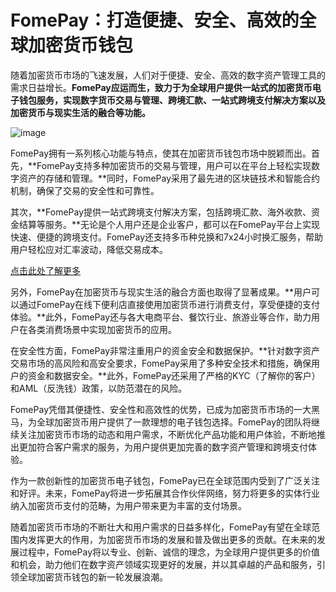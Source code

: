 # FomePay：打造便捷、安全、高效的全球加密货币钱包

随着加密货币市场的飞速发展，人们对于便捷、安全、高效的数字资产管理工具的需求日益增长。**FomePay应运而生，致力于为全球用户提供一站式的加密货币电子钱包服务，实现数字货币交易与管理、跨境汇款、一站式跨境支付解决方案以及加密货币与现实生活的融合等功能。**

![image](https://github.com/jamieprevost454/FomePay/assets/169866487/d1b120d2-1d9f-492c-ab47-240d31d30e4d)

FomePay拥有一系列核心功能与特点，使其在加密货币钱包市场中脱颖而出。首先，**FomePay支持多种加密货币的交易与管理，用户可以在平台上轻松实现数字资产的存储和管理。**同时，FomePay采用了最先进的区块链技术和智能合约机制，确保了交易的安全性和可靠性。

其次，**FomePay提供一站式跨境支付解决方案，包括跨境汇款、海外收款、资金结算等服务。**无论是个人用户还是企业客户，都可以在FomePay平台上实现快速、便捷的跨境支付。FomePay还支持多币种兑换和7x24小时换汇服务，帮助用户轻松应对汇率波动，降低交易成本。

[点击此处了解更多](https://gpt.fomepay.com/#/pages/login/index?d=Q3DD80)

另外，FomePay在加密货币与现实生活的融合方面也取得了显著成果。**用户可以通过FomePay在线下便利店直接使用加密货币进行消费支付，享受便捷的支付体验。**此外，FomePay还与各大电商平台、餐饮行业、旅游业等合作，助力用户在各类消费场景中实现加密货币的应用。

在安全性方面，FomePay非常注重用户的资金安全和数据保护。**针对数字资产交易市场的高风险和高安全要求，FomePay采用了多种安全技术和措施，确保用户的资金和数据安全。**此外，FomePay还采用了严格的KYC（了解你的客户）和AML（反洗钱）政策，以防范潜在的风险。

FomePay凭借其便捷性、安全性和高效性的优势，已成为加密货币市场的一大黑马，为全球加密货币用户提供了一款理想的电子钱包选择。FomePay的团队将继续关注加密货币市场的动态和用户需求，不断优化产品功能和用户体验，不断地推出更加符合客户需求的服务，为用户提供更加完善的数字资产管理和跨境支付体验。

作为一款创新性的加密货币电子钱包，FomePay已在全球范围内受到了广泛关注和好评。未来，FomePay将进一步拓展其合作伙伴网络，努力将更多的实体行业纳入加密货币支付的范畴，为用户带来更为丰富的支付场景。

随着加密货币市场的不断壮大和用户需求的日益多样化，FomePay有望在全球范围内发挥更大的作用，为加密货币市场的发展和普及做出更多的贡献。在未来的发展过程中，FomePay将以专业、创新、诚信的理念，为全球用户提供更多的价值和机会，助力他们在数字资产领域实现更好的发展，并以其卓越的产品和服务，引领全球加密货币钱包的新一轮发展浪潮。


